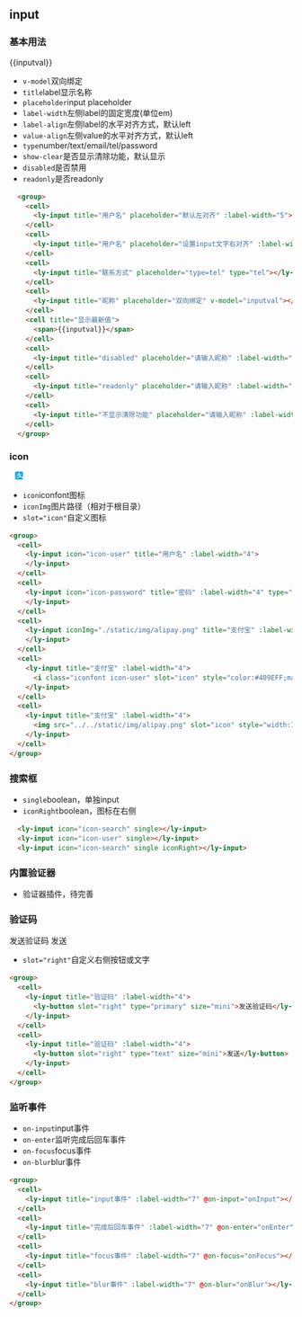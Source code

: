 ## input
### 基本用法
<group>
  <cell>
    <ly-input title="用户名" placeholder="默认左对齐" :label-width="5"></ly-input>
  </cell>
  <cell>
    <ly-input title="用户名" placeholder="设置input文字右对齐" :label-width="5" label-align="left" value-align="right"></ly-input>
  </cell>
  <cell>
    <ly-input title="联系方式" placeholder="type=tel" type="tel"></ly-input>
  </cell>
  <cell>
    <ly-input title="昵称" placeholder="双向绑定" v-model="inputval"></ly-input>
  </cell>
  <cell title="显示最新值">
    <span>{{inputval}}</span>
  </cell>
  <cell>
    <ly-input title="disabled" placeholder="请输入昵称" :label-width="8" v-model="inputval" disabled></ly-input>
  </cell>
  <cell>
    <ly-input title="readonly" placeholder="请输入昵称" :label-width="8" v-model="inputval" readonly></ly-input>
  </cell>
  <cell>
    <ly-input title="不显示清除功能" placeholder="请输入昵称" :label-width="8" v-model="inputval" :show-clear="false"></ly-input>
  </cell>
</group>

<ul class="description">
  <li><code>v-model</code>双向绑定</li>
  <li><code>title</code>label显示名称</li>
  <li><code>placeholder</code>input placeholder</li>
  <li><code>label-width</code>左侧label的固定宽度(单位em)</li>
  <li><code>label-align</code>左侧label的水平对齐方式，默认left</li>
  <li><code>value-align</code>左侧value的水平对齐方式，默认left</li>
  <li><code>type</code>number/text/email/tel/password</li> 
  <li><code>show-clear</code>是否显示清除功能，默认显示</li> 
  <li><code>disabled</code>是否禁用</li>  
  <li><code>readonly</code>是否readonly</li> 
</ul>

```html
  <group>
    <cell>
      <ly-input title="用户名" placeholder="默认左对齐" :label-width="5"></ly-input>
    </cell>
    <cell>
      <ly-input title="用户名" placeholder="设置input文字右对齐" :label-width="5" label-align="left" value-align="right"></ly-input>
    </cell>
    <cell>
      <ly-input title="联系方式" placeholder="type=tel" type="tel"></ly-input>
    </cell>
    <cell>
      <ly-input title="昵称" placeholder="双向绑定" v-model="inputval"></ly-input>
    </cell>
    <cell title="显示最新值">
      <span>{{inputval}}</span>
    </cell>
    <cell>
      <ly-input title="disabled" placeholder="请输入昵称" :label-width="8" v-model="inputval" disabled></ly-input>
    </cell>
    <cell>
      <ly-input title="readonly" placeholder="请输入昵称" :label-width="8" v-model="inputval" readonly></ly-input>
    </cell>
    <cell>
      <ly-input title="不显示清除功能" placeholder="请输入昵称" :label-width="8" v-model="inputval" :show-clear="false"></ly-input>
    </cell>
  </group>
```

### icon
<group>
  <cell>
    <ly-input icon="icon-user" title="用户名" :label-width="4">
    </ly-input>
  </cell>
  <cell>
    <ly-input icon="icon-password" title="密码" :label-width="4" type="password">
    </ly-input>
  </cell>
  <cell>
    <ly-input iconImg="./static/img/alipay.png" title="支付宝" :label-width="4" type="password">
    </ly-input>
  </cell>
  <cell>
    <ly-input title="支付宝" :label-width="4">
      <i class="iconfont icon-user" slot="icon" style="color:#409EFF;margin-right:10px;"></i>
    </ly-input>
  </cell>
  <cell>
    <ly-input title="支付宝" :label-width="4">
      <img src="../../static/img/alipay.png" slot="icon" style="width:1em;height:1em;margin-right:10px;"/>
    </ly-input>
  </cell>
</group>

<ul class="description">
  <li><code>icon</code>iconfont图标</li>
  <li><code>iconImg</code>图片路径（相对于根目录）</li>
  <li><code>slot="icon"</code>自定义图标</li>
</ul>

```html
<group>
  <cell>
    <ly-input icon="icon-user" title="用户名" :label-width="4">
    </ly-input>
  </cell>
  <cell>
    <ly-input icon="icon-password" title="密码" :label-width="4" type="password">
    </ly-input>
  </cell>
  <cell>
    <ly-input iconImg="./static/img/alipay.png" title="支付宝" :label-width="4" type="password">
    </ly-input>
  </cell>
  <cell>
    <ly-input title="支付宝" :label-width="4">
      <i class="iconfont icon-user" slot="icon" style="color:#409EFF;margin-right:10px;"></i>
    </ly-input>
  </cell>
  <cell>
    <ly-input title="支付宝" :label-width="4">
      <img src="../../static/img/alipay.png" slot="icon" style="width:1em;height:1em;margin-right:10px;"/>
    </ly-input>
  </cell>
</group>
```

### 搜索框
<ly-input icon="icon-search" single></ly-input>
<ly-input icon="icon-user" single></ly-input>
<ly-input icon="icon-search" single iconRight></ly-input>

<ul class="description">
  <li><code>single</code>boolean，单独input</li>
  <li><code>iconRight</code>boolean，图标在右侧</li>
</ul>

```html
  <ly-input icon="icon-search" single></ly-input>
  <ly-input icon="icon-user" single></ly-input>
  <ly-input icon="icon-search" single iconRight></ly-input>
```

### 内置验证器
<group>
  <cell>
    <ly-input title="验证是否是123" validate="123" :label-width="7"></ly-input>
  </cell>
</group>

<ul class="description">
  <li>验证器插件，待完善</li>
</ul>

### 验证码
<group>
  <cell>
    <ly-input title="验证码" :label-width="4">
      <ly-button slot="right" type="primary" size="mini">发送验证码</ly-button>
    </ly-input>
  </cell>
  <cell>
    <ly-input title="验证码" :label-width="4">
      <ly-button slot="right" type="text" size="mini">发送</ly-button>
    </ly-input>
  </cell>
</group>

<ul class="description">
  <li><code>slot="right"</code>自定义右侧按钮或文字</li>
</ul>

```html
<group>
  <cell>
    <ly-input title="验证码" :label-width="4">
      <ly-button slot="right" type="primary" size="mini">发送验证码</ly-button>
    </ly-input>
  </cell>
  <cell>
    <ly-input title="验证码" :label-width="4">
      <ly-button slot="right" type="text" size="mini">发送</ly-button>
    </ly-input>
  </cell>
</group>
```

### 监听事件
<group>
  <cell>
    <ly-input title="input事件" :label-width="7" @on-input="onInput"></ly-input>
  </cell>
  <cell>
    <ly-input title="完成后回车事件" :label-width="7" @on-enter="onEnter"></ly-input>
  </cell>
  <cell>
    <ly-input title="focus事件" :label-width="7" @on-focus="onFocus"></ly-input>
  </cell>
  <cell>
    <ly-input title="blur事件" :label-width="7" @on-blur="onBlur"></ly-input>
  </cell>
</group>
<ul class="description">
  <li><code>on-input</code>input事件</li>
  <li><code>on-enter</code>监听完成后回车事件</li>
  <li><code>on-focus</code>focus事件</li>
  <li><code>on-blur</code>blur事件</li>
</ul>

```html
<group>
  <cell>
    <ly-input title="input事件" :label-width="7" @on-input="onInput"></ly-input>
  </cell>
  <cell>
    <ly-input title="完成后回车事件" :label-width="7" @on-enter="onEnter"></ly-input>
  </cell>
  <cell>
    <ly-input title="focus事件" :label-width="7" @on-focus="onFocus"></ly-input>
  </cell>
  <cell>
    <ly-input title="blur事件" :label-width="7" @on-blur="onBlur"></ly-input>
  </cell>
</group>
```
